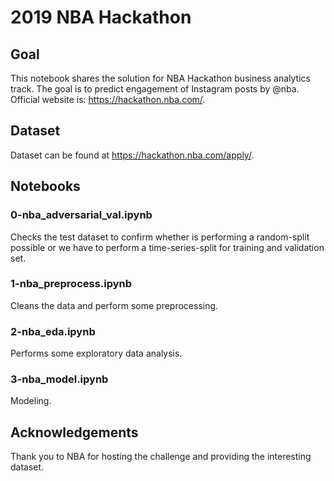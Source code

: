 # 2019 NBA Hackathon
## Goal
This notebook shares the solution for NBA Hackathon business analytics track. The goal is to predict engagement of Instagram posts by @nba. Official website is: https://hackathon.nba.com/.

## Dataset
Dataset can be found at https://hackathon.nba.com/apply/.

## Notebooks
### 0-nba_adversarial_val.ipynb
Checks the test dataset to confirm whether is performing a random-split possible or we have to perform a time-series-split for training and validation set.

### 1-nba_preprocess.ipynb
Cleans the data and perform some preprocessing.

### 2-nba_eda.ipynb
Performs some exploratory data analysis.

### 3-nba_model.ipynb
Modeling.

## Acknowledgements
Thank you to NBA for hosting the challenge and providing the interesting dataset.
